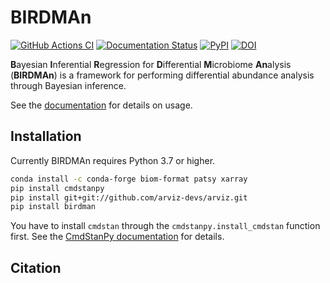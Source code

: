 # BIRDMAn

[![GitHub Actions CI](https://github.com/gibsramen/birdman/workflows/BIRDMAn%20CI/badge.svg)](https://github.com/gibsramen/BIRDMAn/actions)
[![Documentation Status](https://readthedocs.org/projects/birdman/badge/?version=stable)](https://birdman.readthedocs.io/en/stable/?badge=stable)
[![PyPI](https://img.shields.io/pypi/v/birdman.svg)](https://pypi.org/project/birdman)
[![DOI](https://zenodo.org/badge/312046610.svg)](https://zenodo.org/badge/latestdoi/312046610)

**B**ayesian **I**nferential **R**egression for **D**ifferential **M**icrobiome **An**alysis (**BIRDMAn**) is a framework for performing differential abundance analysis through Bayesian inference.

See the [documentation](https://birdman.readthedocs.io/en/stable/?badge=stable) for details on usage.

## Installation

Currently BIRDMAn requires Python 3.7 or higher.

```bash
conda install -c conda-forge biom-format patsy xarray
pip install cmdstanpy
pip install git+git://github.com/arviz-devs/arviz.git
pip install birdman
```

You have to install `cmdstan` through the `cmdstanpy.install_cmdstan` function first. See the [CmdStanPy documentation](https://mc-stan.org/cmdstanpy/installation.html#install-cmdstan) for details.

## Citation
